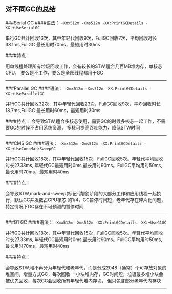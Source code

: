 ## 对不同GC的总结


###Serial GC
####语法：
`
-Xmx512m -Xms512m -XX:PrintGCDetails -XX:+UseSerialGC
`

串行GC共计回收16次，其中年轻代回收9次，FullGC回收7次，平均回收时长38.1ms,FullGC
最长用时70ms，最短用时30ms

####特点：

用单线程处理所有垃圾回收工作，会有较长的STW,适合几百MB堆内存，单核芯CPU，
要么是不工作，要么是全部线程都用于GC

----

###Parallel GC
####语法：
`
-Xmx512m -Xms512m -XX:PrintGCDetails -XX:+UseParallelGC
`

并行GC共计回收32次，其中年轻代回收23次，FullGC回收9次，平均回收时长18.7ms,FullGC
最长用时60ms，最短用时30ms

####特点：
会导致STW,适合多核芯使用，需要GC的时候多核芯一起工作，不需要GC的时候不占用系统资源，
多核可提高吞吐能力，降低STW时间

----
###CMS GC
####语法：
`
-Xmx512m -Xms512m -XX:PrintGCDetails -XX:+UseConcMarkSweepGC
`

并行GC共计回收18次，其中年轻代回收15次，FullGC回收5次。年轻代平均回收时长27.33ms,
年轻代GC最短用时0ms,最长用时90ms。FullGC平均用时50ms, 最长用时70ms，最短用时40ms

####特点：

会导致STW,mark-and-sweep(标记-清除)阶段的大部分工作和应用线程一起执行，默认GC并发数占CPU核芯
的1/4，GC暂停时间短，老年代存在碎片化问题，特定情况下GC存在不可预测的暂停时间

----
###G1 GC
####语法：
`
-Xmx512m -Xms512m -XX:PrintGCDetails -XX:+UseG1GC
`

并行GC共计回收18次，其中年轻代回收15次，FullGC回收5次。年轻代平均回收时长27.33ms,
年轻代GC最短用时0ms,最长用时90ms。FullGC平均用时50ms, 最长用时70ms，最短用时40ms

####特点：

会导致STW,堆不再分为年轻代和老年代，而是分成2048（通常）个可存放对象的堆空间，增量方式GC，每次回收
一小块堆内存，GC时间短，垃圾最多堆小块会被优先回收，每次GC会回收所有年轻代堆内存块，
但只包含部分老年代内存块

----




